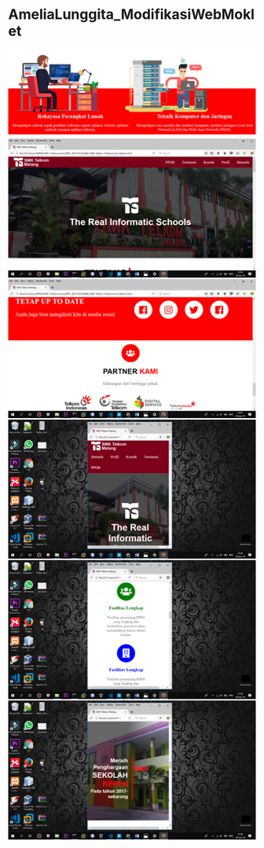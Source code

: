 # AmeliaLunggita_ModifikasiWebMoklet
![alt text](https://github.com/Lunggita29/AmeliaLunggita_ModifikasiWebMoklet/blob/master/Screenshot%20(180).png)
![alt text](https://github.com/Lunggita29/AmeliaLunggita_ModifikasiWebMoklet/blob/master/Screenshot%20(955).png)
![alt text](https://github.com/Lunggita29/AmeliaLunggita_ModifikasiWebMoklet/blob/master/Screenshot%20(956).png)
![alt text](https://github.com/Lunggita29/AmeliaLunggita_ModifikasiWebMoklet/blob/master/Screenshot%20(957).png)
![alt text](https://github.com/Lunggita29/AmeliaLunggita_ModifikasiWebMoklet/blob/master/Screenshot%20(958).png)
![alt text](https://github.com/Lunggita29/AmeliaLunggita_ModifikasiWebMoklet/blob/master/Screenshot%20(959).png)
